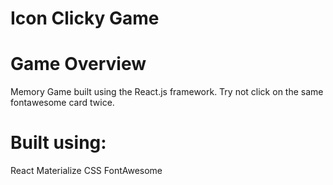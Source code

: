 # Icon Clicky Game
# Game Overview
Memory Game built using the React.js framework.
Try not click on the same fontawesome card twice.

# Built using:
 React
 Materialize CSS
 FontAwesome


